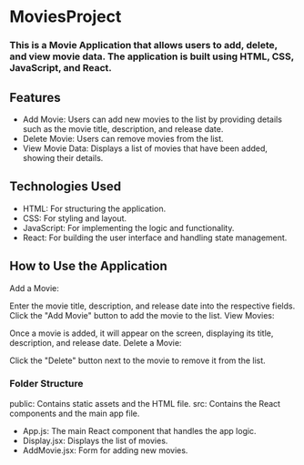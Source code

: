 # MoviesProject
### This is a Movie Application that allows users to add, delete, and view movie data. The application is built using HTML, CSS, JavaScript, and React.

## Features
* Add Movie: Users can add new movies to the list by providing details such as the movie title, description, and release date.
* Delete Movie: Users can remove movies from the list.
* View Movie Data: Displays a list of movies that have been added, showing their details.


## Technologies Used
* HTML: For structuring the application.
* CSS: For styling and layout.
* JavaScript: For implementing the logic and functionality.
* React: For building the user interface and handling state management.






## How to Use the Application
Add a Movie:

Enter the movie title, description, and release date into the respective fields.
Click the "Add Movie" button to add the movie to the list.
View Movies:

Once a movie is added, it will appear on the screen, displaying its title, description, and release date.
Delete a Movie:

Click the "Delete" button next to the movie to remove it from the list.

### Folder Structure
public: Contains static assets and the HTML file.
src: Contains the React components and the main app file.
* App.js: The main React component that handles the app logic.
* Display.jsx: Displays the list of movies.
* AddMovie.jsx: Form for adding new movies.


